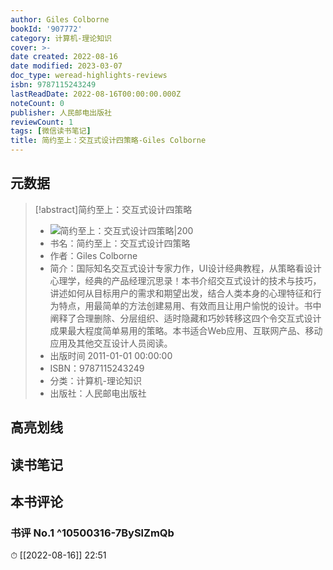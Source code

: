 ```yaml
---
author: Giles Colborne
bookId: '907772'
category: 计算机-理论知识
cover: >-
date created: 2022-08-16
date modified: 2023-03-07
doc_type: weread-highlights-reviews
isbn: 9787115243249
lastReadDate: 2022-08-16T00:00:00.000Z
noteCount: 0
publisher: 人民邮电出版社
reviewCount: 1
tags: [微信读书笔记]
title: 简约至上：交互式设计四策略-Giles Colborne
---
```


## 元数据

>[!abstract]简约至上：交互式设计四策略
> - ![简约至上：交互式设计四策略|200](https://wfqqreader-1252317822.image.myqcloud.com/cover/772/907772/t7_907772.jpg)
> - 书名：简约至上：交互式设计四策略
> - 作者：Giles Colborne
> - 简介：国际知名交互式设计专家力作，UI设计经典教程，从策略看设计心理学，经典的产品经理沉思录！本书介绍交互式设计的技术与技巧，讲述如何从目标用户的需求和期望出发，结合人类本身的心理特征和行为特点，用最简单的方法创建易用、有效而且让用户愉悦的设计。书中阐释了合理删除、分层组织、适时隐藏和巧妙转移这四个令交互式设计成果最大程度简单易用的策略。本书适合Web应用、互联网产品、移动应用及其他交互设计人员阅读。
> - 出版时间 2011-01-01 00:00:00
> - ISBN：9787115243249
> - 分类：计算机-理论知识
> - 出版社：人民邮电出版社

## 高亮划线

## 读书笔记

## 本书评论

### 书评 No.1 ^10500316-7BySlZmQb

⏱ [[2022-08-16]] 22:51
